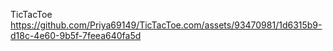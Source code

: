 TicTacToe
https://github.com/Priya69149/TicTacToe.com/assets/93470981/1d6315b9-d18c-4e60-9b5f-7feea640fa5d

